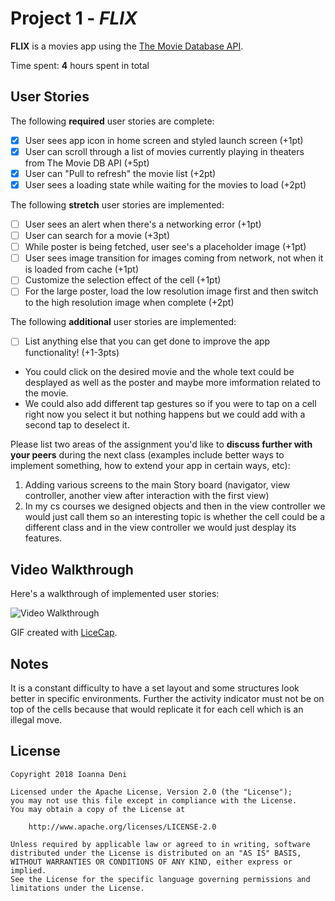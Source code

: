 # Project 1 - *FLIX*

**FLIX** is a movies app using the [The Movie Database API](http://docs.themoviedb.apiary.io/#).

Time spent: **4** hours spent in total

## User Stories

The following **required** user stories are complete:

- [x] User sees app icon in home screen and styled launch screen (+1pt)
- [x] User can scroll through a list of movies currently playing in theaters from The Movie DB API (+5pt)
- [x] User can "Pull to refresh" the movie list (+2pt)
- [x] User sees a loading state while waiting for the movies to load (+2pt)

The following **stretch** user stories are implemented:

- [ ] User sees an alert when there's a networking error (+1pt)
- [ ] User can search for a movie (+3pt)
- [ ] While poster is being fetched, user see's a placeholder image (+1pt)
- [ ] User sees image transition for images coming from network, not when it is loaded from cache (+1pt)
- [ ] Customize the selection effect of the cell (+1pt)
- [ ] For the large poster, load the low resolution image first and then switch to the high resolution image when complete (+2pt)

The following **additional** user stories are implemented:

- [ ] List anything else that you can get done to improve the app functionality! (+1-3pts)
- You could click on the desired movie and the whole text could be desplayed as well as the poster and maybe more imformation related to the movie.
- We could also add different tap gestures so if you were to tap on a cell right now you select it but nothing happens but we could add with a second tap to deselect it.

Please list two areas of the assignment you'd like to **discuss further with your peers** during the next class (examples include better ways to implement something, how to extend your app in certain ways, etc):

1. Adding various screens to the main Story board (navigator, view controller, another view after interaction with the first view)
2. In my cs courses we designed objects and then in the view controller we would just call them so an interesting topic is whether the cell could be a different class and in the view controller we would just desplay its features.

## Video Walkthrough

Here's a walkthrough of implemented user stories:

<img src= 'https://imgur.com/Nbo0ua5.gif' title='Video Walkthrough' width='' alt='Video Walkthrough' />

GIF created with [LiceCap](http://www.cockos.com/licecap/).

## Notes

It is a constant difficulty to have a set layout and some structures look better in specific environments.
Further the activity indicator must not be on top of the cells because that would replicate it for each cell which is an illegal move.  

## License

    Copyright 2018 Ioanna Deni

    Licensed under the Apache License, Version 2.0 (the "License");
    you may not use this file except in compliance with the License.
    You may obtain a copy of the License at

        http://www.apache.org/licenses/LICENSE-2.0

    Unless required by applicable law or agreed to in writing, software
    distributed under the License is distributed on an "AS IS" BASIS,
    WITHOUT WARRANTIES OR CONDITIONS OF ANY KIND, either express or implied.
    See the License for the specific language governing permissions and
    limitations under the License.
